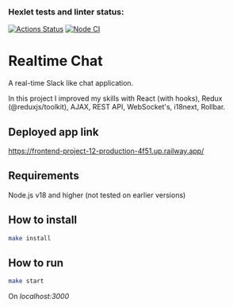 ### Hexlet tests and linter status:
[![Actions Status](https://github.com/Omny/frontend-project-12/workflows/hexlet-check/badge.svg)](https://github.com/Omny/frontend-project-12/actions)
[![Node CI](https://github.com/Omny/frontend-project-12/actions/workflows/nodeci.yml/badge.svg)](https://github.com/Omny/frontend-project-12/actions/workflows/nodeci.yml)

# Realtime Chat

A real-time Slack like chat application.

In this project I improved my skills with React (with hooks), Redux (@reduxjs/toolkit), AJAX, REST API, WebSocket's, i18next, Rollbar.

## Deployed app link

https://frontend-project-12-production-4f51.up.railway.app/

## Requirements

Node.js v18 and higher (not tested on earlier versions)

## How to install
```bash
make install
```

## How to run
```bash
make start
```
On *localhost:3000*